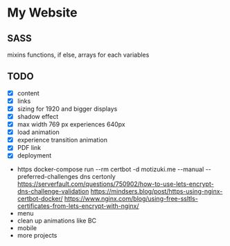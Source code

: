 # My Website
## SASS
mixins
functions, if else, arrays for each
variables

## TODO
- [x] content
- [x] links
- [x] sizing for 1920 and bigger displays
- [x] shadow effect
- [x] max width 769 px experiences 640px
- [x] load animation
- [x] experience transition animation
- [x] PDF link
- [x] deployment
- https
docker-compose run --rm certbot -d motizuki.me --manual --preferred-challenges dns certonly
https://serverfault.com/questions/750902/how-to-use-lets-encrypt-dns-challenge-validation
https://mindsers.blog/post/https-using-nginx-certbot-docker/
https://www.nginx.com/blog/using-free-ssltls-certificates-from-lets-encrypt-with-nginx/
- menu
- clean up animations like BC
- mobile
- more projects
